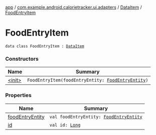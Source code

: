 [app](../../../index.md) / [com.example.android.calorietracker.ui.adapters](../../index.md) / [DataItem](../index.md) / [FoodEntryItem](./index.md)

# FoodEntryItem

`data class FoodEntryItem : `[`DataItem`](../index.md)

### Constructors

| Name | Summary |
|---|---|
| [&lt;init&gt;](-init-.md) | `FoodEntryItem(foodEntryEntity: `[`FoodEntryEntity`](../../../com.example.android.calorietracker.data.models/-food-entry/index.md)`)` |

### Properties

| Name | Summary |
|---|---|
| [foodEntryEntity](food-entry.md) | `val foodEntryEntity: `[`FoodEntryEntity`](../../../com.example.android.calorietracker.data.models/-food-entry/index.md) |
| [id](id.md) | `val id: `[`Long`](https://kotlinlang.org/api/latest/jvm/stdlib/kotlin/-long/index.html) |
